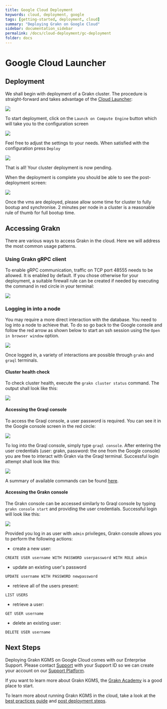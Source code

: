 ```yaml
---
title: Google Cloud Deployment
keywords: cloud, deployment, google
tags: [getting-started, deployment, cloud]
summary: "Deploying Grakn on Google Cloud"
sidebar: documentation_sidebar
permalink: /docs/cloud-deployment/gc-deployment
folder: docs
---
```


# Google Cloud Launcher

## Deployment
We shall begin with deployment of a Grakn cluster. The procedure is straight-forward and takes advantage of the
[Cloud Launcher](https://console.cloud.google.com/launcher/details/grakn-public/grakn-kgms-premium):

![](/images/gc-solution-listing.png)

To start deployment, click on the `Launch on Compute Engine` button which will take you to the configuration screen

![](/images/gc-deployment-options.png)

Feel free to adjust the settings to your needs. When satisfied with the configuration press `Deploy`

![](/images/gc-deployment-pending.png)

That is all! Your cluster deployment is now pending.

When the deployment is complete you should be able to see the post-deployment screen:

![](/images/gc-deployment-complete.png)

Once the vms are deployed, please allow some time for cluster to fully bootup and synchronise. 2 minutes per node in a cluster is a reasonable rule of thumb for full bootup time.

## Accessing Grakn
There are various ways to access Grakn in the cloud. Here we will address the most common usage patterns.

### Using Grakn gRPC client

To enable gRPC communication, traffic on TCP port 48555 needs to be allowed. It is enabled by default. If you chose otherwise for your deployment, a suitable firewall rule can be created if needed by executing the command in red circle in your terminal:

![](/images/gc-grpc-firewall-command.png)

### Logging in into a node
You may require a more direct interaction with the database. You need to log into a node to achieve that.
To do so go back to the Google console and follow the red arrow as shown below to start an ssh session using the `Open in browser window` option.

![](/images/gc-ssh-button.png)

Once logged in, a variety of interactions are possible through `grakn` and `graql` terminals.

#### Cluster health check
To check cluster health, execute the `grakn cluster status` command. The output shall look like this:

![](/images/gc-cluster-health.png)

#### Accessing the Graql console
To access the Graql console, a user password is required. You can see it in the Google console screen in the red circle:

![](/images/gc-user-password.png)

To log into the Graql console, simply type `graql console`. After entering the user credentials (user: grakn, password: the one from the Google console) you are free to interact with Grakn via the Graql terminal. Successful login attempt shall look like this:

![](/images/gc-graql-console.png)

A summary of available commands can be found [here](http://dev.grakn.ai/docs/get-started/graql-console).

#### Accessing the Grakn console
The Grakn console can be accessed similarly to Graql console by typing `grakn console start` and providing the user credentials. Successful login will look like this:

![](/images/gc-grakn-console.png)

Provided you log in as user with `admin` privileges, Grakn console allows you to perform the following actions:

* create a new user:

`CREATE USER username WITH PASSWORD userpassword WITH ROLE admin`

* update an existing user's password

`UPDATE username WITH PASSWORD newpassword`

* retrieve all of the users present:

`LIST USERS`

* retrieve a user:

`GET USER username`

* delete an existing user:

`DELETE USER username`


## Next Steps

Deploying Grakn KGMS on Google Cloud comes with our Enterprise Support. Please contact [Support](support@grakn.ai) with your Support ID so we can create your account on our [Support Platform](https://work.grakn.ai/helpdesk). 

If you want to learn more about Grakn KGMS, the [Grakn Academy](https://dev.grakn.ai/academy/) is a good place to start.

To learn more about running Grakn KGMS in the cloud, take a look at the [best practices guide](https://dev.grakn.ai/docs/cloud-deployment/best-practices)
and [post deployment steps](https://dev.grakn.ai/docs/cloud-deployment/post-deployment).
